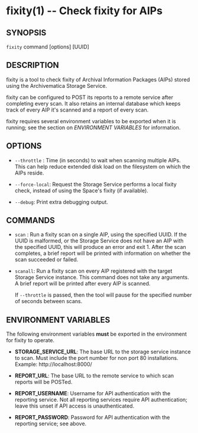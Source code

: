fixity(1) -- Check fixity for AIPs
==================================

## SYNOPSIS

`fixity` command [options] [UUID]

## DESCRIPTION

fixity is a tool to check fixity of Archival Information Packages (AIPs) stored using the Archivematica Storage Service.

fixity can be configured to POST its reports to a remote service after completing every scan. It also retains an internal database which keeps track of every AIP it's scanned and a report of every scan.

fixity requires several environment variables to be exported when it is running; see the section on _ENVIRONMENT VARIABLES_ for information.

## OPTIONS

  * `--throttle` <seconds>:
    Time (in seconds) to wait when scanning multiple AIPs. This can help reduce extended disk load on the filesystem on which the AIPs reside.

  * `--force-local`:
    Request the Storage Service performs a local fixity check, instead of using the Space's fixity (if available).

  * `--debug`:
    Print extra debugging output.

## COMMANDS

  * `scan` <UUID>:
    Run a fixity scan on a single AIP, using the specified UUID. If the UUID is malformed, or the Storage Service does not have an AIP with the specified UUID, this will produce an error and exit 1. After the scan completes, a brief report will be printed with information on whether the scan succeeded or failed.

  * `scanall`:
    Run a fixity scan on every AIP registered with the target Storage Service instance. This command does not take any arguments. A brief report will be printed after every AIP is scanned.

    If `--throttle` is passed, then the tool will pause for the specified number of seconds between scans.

## ENVIRONMENT VARIABLES

The following environment variables **must** be exported in the environment for fixity to operate.

  * **STORAGE_SERVICE_URL**:
    The base URL to the storage service instance to scan. Must include the port number for non port 80 installations. Example:
      http://localhost:8000/

  * **REPORT_URL**:
    The base URL to the remote service to which scan reports will be POSTed.

  * **REPORT_USERNAME**:
    Username for API authentication with the reporting service. Not all reporting services require API authentication; leave this unset if API access is unauthenticated.

  * **REPORT_PASSWORD**:
    Password for API authentication with the reporting service; see above.
